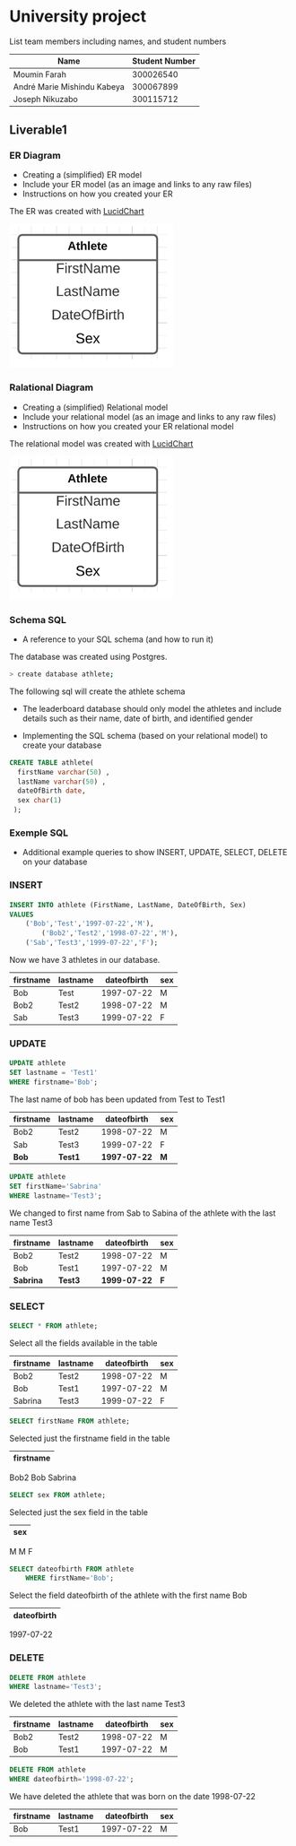# University project

List team members including names, and student numbers

| **Name** | **Student Number** |
| ---| --- |
| Moumin Farah | 300026540 |
| André Marie Mishindu Kabeya | 300067899 |
| Joseph Nikuzabo | 300115712 |


## Liverable1


### ER Diagram

- Creating a (simplified) ER model
- Include your ER model (as an image and links to any raw files)
- Instructions on how you created your ER

The ER was created with [LucidChart](https://lucid.app)

![](Images/ER_model.png)



### Ralational Diagram

- Creating a (simplified) Relational model
- Include your relational model (as an image and links to any raw files)
- Instructions on how you created your ER relational model

The relational model was created with [LucidChart](https://lucid.app)

![](Images/Relational_model.png)




### Schema SQL

- A reference to your SQL schema (and how to run it)


The database was created using Postgres. 
```bash
> create database athlete;
```


The following sql will create the athlete schema

- The leaderboard database should only model the athletes and include details such as their name, date of birth,
and identified gender

- Implementing the SQL schema (based on your relational model) to create your database


```sql
CREATE TABLE athlete(
  firstName varchar(50) ,
  lastName varchar(50) ,
  dateOfBirth date,
  sex char(1)
 );
```





### Exemple SQL

- Additional example queries to show INSERT, UPDATE, SELECT, DELETE on your database

### INSERT


```sql
INSERT INTO athlete (FirstName, LastName, DateOfBirth, Sex)
VALUES
	('Bob','Test','1997-07-22','M'),
        ('Bob2','Test2','1998-07-22','M'),
	('Sab','Test3','1999-07-22','F');
```

Now we have 3 athletes in our database.

 firstname | lastname | dateofbirth | sex
-----------|----------|-------------|-----
 Bob       | Test     | 1997-07-22  | M
 Bob2      | Test2    | 1998-07-22  | M
 Sab       | Test3    | 1999-07-22  | F



### UPDATE


```sql
UPDATE athlete
SET lastname = 'Test1'
WHERE firstname='Bob';
```

The last name of bob has been updated from Test to Test1

 firstname | lastname | dateofbirth | sex
-----------|----------|-------------|-----
 Bob2      | Test2    | 1998-07-22  | M
 Sab       | Test3    | 1999-07-22  | F
 **Bob**       | **Test1**    | **1997-07-22**  | **M**




```sql
UPDATE athlete
SET firstName='Sabrina'
WHERE lastname='Test3';
```
We changed to first name from Sab to Sabina of the athlete with the last name Test3

 firstname | lastname | dateofbirth | sex
-----------|----------|-------------|-----
 Bob2      | Test2    | 1998-07-22  | M
 Bob       | Test1    | 1997-07-22  | M
 **Sabrina** | **Test3**    | **1999-07-22**  | **F**


### SELECT


```sql
SELECT * FROM athlete;
```
Select all the fields available in the table

 firstname | lastname | dateofbirth | sex
-----------|----------|-------------|-----
 Bob2      | Test2    | 1998-07-22  | M
 Bob       | Test1    | 1997-07-22  | M
 Sabrina   | Test3    | 1999-07-22  | F




```sql
SELECT firstName FROM athlete;
```
Selected just the firstname field in the table

 |firstname|
|----------|
 Bob2
 Bob
 Sabrina



```sql
SELECT sex FROM athlete;
```

Selected just the sex field in the table 

 |sex|
|-----|
 M
 M
 F


```sql
SELECT dateofbirth FROM athlete 
    WHERE firstName='Bob';
```

Select the field dateofbirth  of the athlete with the first name Bob

|dateofbirth|
|-------------|
 1997-07-22



### DELETE


```sql
DELETE FROM athlete
WHERE lastname='Test3';
```

We deleted the athlete with the last name Test3

 firstname | lastname | dateofbirth | sex
-----------|----------|-------------|-----
 Bob2      | Test2    | 1998-07-22  | M
 Bob       | Test1    | 1997-07-22  | M



```sql
DELETE FROM athlete
WHERE dateofbirth='1998-07-22';
```

We have deleted the athlete that was born on the date 1998-07-22

 firstname | lastname | dateofbirth | sex
-----------|----------|-------------|-----
 Bob       | Test1    | 1997-07-22  | M
